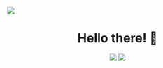 ![](https://api.visitorbadge.io/api/VisitorHit?user=RadonCoding&repo=RadonCoding&countColor=ff0000)

<h1 align="center">Hello there! 👋</h1>

<p align="center">
  <img src ="https://github-readme-stats.vercel.app/api?username=RadonCoding&hide_border=true&show_icons=true&include_all_commits=true&show_icons=true&title_color=fff&icon_color=ff0000&text_color=9f9f9f&bg_color=00000000">
  <img src ="https://github-readme-stats.vercel.app/api/top-langs/?username=RadonCoding&hide_border=true&layout=compact&show_icons=true&title_color=fff&icon_color=ff0000&text_color=9f9f9f&bg_color=00000000">
</p>
